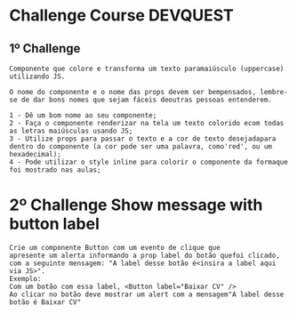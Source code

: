 # Challenge Course DEVQUEST

## 1º Challenge 
    Componente que colore e transforma um texto paramaiúsculo (uppercase) utilizando JS.

    O nome do componente e o nome das props devem ser bempensados, lembre-se de dar bons nomes que sejam fáceis deoutras pessoas entenderem.

    1 - Dê um bom nome ao seu componente;
    2 - Faça o componente renderizar na tela um texto colorido ecom todas as letras maiúsculas usando JS;
    3 - Utilize props para passar o texto e a cor de texto desejadapara dentro do componente (a cor pode ser uma palavra, como'red', ou um hexadecimal);
    4 - Pode utilizar o style inline para colorir o componente da formaque foi mostrado nas aulas;

# 2º Challenge Show message with button label
    Crie um componente Button com um evento de clique que
    apresente um alerta informando a prop label do botão quefoi clicado, com a seguinte mensagem: "A label desse botão é<insira a label aqui via JS>".
    Exemplo:
    Com um botão com essa label, <Button label="Baixar CV" />
    Ao clicar no botão deve mostrar um alert com a mensagem"A label desse botão é Baixar CV"